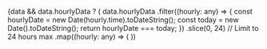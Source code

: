 {data && data.hourlyData ? (
                data.hourlyData
                  .filter((hourly: any) => {
                    const hourlyDate = new Date(hourly.time).toDateString();
                    const today = new Date().toDateString();
                    return hourlyDate === today;
                  })
                  .slice(0, 24) // Limit to 24 hours max
                  .map((hourly: any) => (
                    <DayForecastData
                      key={hourly.time}
                      time={hourly.time}
                      weatherCode={hourly.weatherCode}
                      temperature={hourly.temperature}
                    />
                  ))